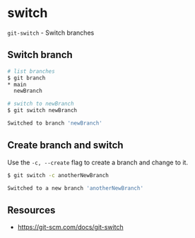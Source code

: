 # switch

`git-switch` - Switch branches

## Switch branch
```bash
# list branches
$ git branch
* main
  newBranch
```

```bash
# switch to newBranch
$ git switch newBranch

Switched to branch 'newBranch'
```

## Create branch and switch
Use the `-c, --create` flag to create a branch and change to it.

```bash
$ git switch -c anotherNewBranch

Switched to a new branch 'anotherNewBranch'
```

## Resources
- https://git-scm.com/docs/git-switch
